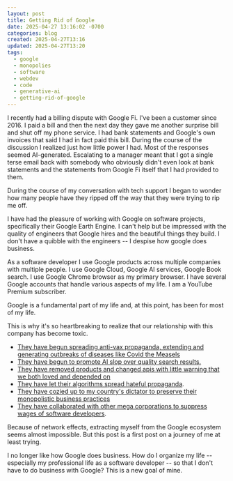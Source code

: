 ```yaml
---
layout: post
title: Getting Rid of Google
date: 2025-04-27 13:16:02 -0700
categories: blog
created: 2025-04-27T13:16
updated: 2025-04-27T13:20
tags:
  - google
  - monopolies
  - software
  - webdev
  - code
  - generative-ai
  - getting-rid-of-google
---
```

I recently had a billing dispute with Google Fi. I've been a customer since 2016. I paid a bill and then the next day they gave me another surprise bill and shut off my phone service. I had bank statements and Google's own invoices that said I had in fact paid this bill. During the course of the discussion I realized just how little power I had. Most of the responses seemed AI-generated. Escalating to a manager meant that I got a single terse email back with somebody who obviously didn't even look at bank statements and the statements from Google Fi itself that I had provided to them. 

During the course of my conversation with tech support I began to wonder how many people have they ripped off the way that they were trying to rip me off. 

I have had the pleasure of working with Google on software projects, specifically their Google Earth Engine. I can't help but be impressed with the quality of engineers that Google hires and the beautiful things they build. I don't have a quibble with the engineers -- I despise how google does business.

As a software developer I use Google products across multiple companies with multiple people. I use Google Cloud, Google AI services, Google Book search.  I use Google Chrome browser as my primary browser. I have several Google accounts that handle various aspects of my life. I am a YouTube Premium subscriber. 

Google is a fundamental part of my life and, at this point, has been for most of my life.

This is why it's so heartbreaking to realize that our relationship with this company has become toxic.

- [They have begun spreading anti-vax propaganda, extending and generating outbreaks of diseases like Covid the Measels](https://www.theguardian.com/media/2019/feb/01/facebook-youtube-anti-vaccination-misinformation-social-media)
- [They have begun to promote AI slop over quality search results.](https://www.creativebloq.com/ai/googles-ai-slop-invasion-feels-like-the-beginning-of-the-end)
- [They have removed products and changed apis with little warning that we both loved and depended on](https://killedbygoogle.com/)
- [They have let their algorithms spread hateful propaganda](https://www.ucdavis.edu/curiosity/news/youtube-video-recommendations-lead-more-extremist-content-right-leaning-users-researchers).
- [They have cozied up to my country's dictator to preserve their monopolistic business practices](https://arstechnica.com/tech-policy/2024/11/fate-of-googles-search-empire-could-rest-in-trumps-hands/)
- [They have collaborated with other mega corporations to suppress wages of software developers](https://www.latimes.com/business/technology/la-fi-tn-tech-jobs-settlement-20150903-story.html).

Because of network effects, extracting myself from the Google ecosystem seems almost impossible. But this post is a first post on a journey of me at least trying.

I no longer like how Google does business. How do I organize my life -- especially my professional life as a software developer -- so that I don't have to do business with Google? This is a new goal of mine. 